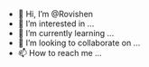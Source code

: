 - 👋 Hi, I’m @Rovishen
- 👀 I’m interested in ...
- 🌱 I’m currently learning ...
- 💞️ I’m looking to collaborate on ...
- 📫 How to reach me ...

<!---
Rovishen/Rovishen is a ✨ special ✨ repository because its `README.md` (this file) appears on your GitHub profile.
You can click the Preview link to take a look at your changes.
--->
